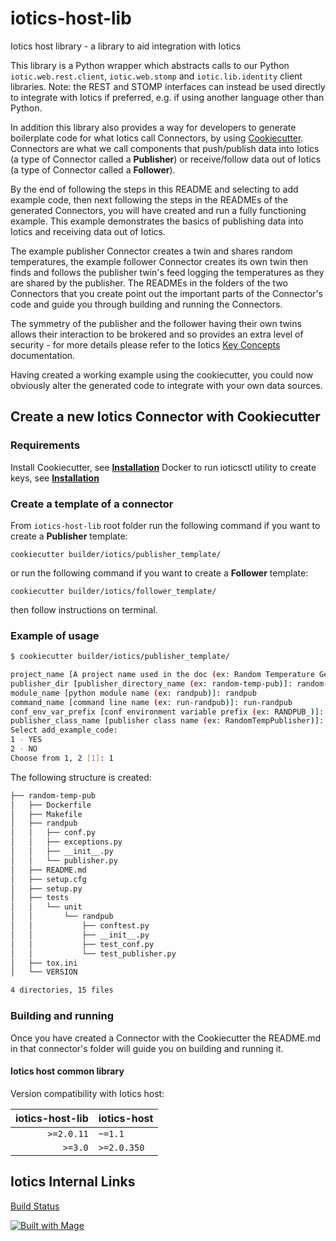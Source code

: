 # iotics-host-lib

Iotics host library - a library to aid integration with Iotics

This library is a Python wrapper which abstracts calls to our Python `iotic.web.rest.client`, `iotic.web.stomp` and `iotic.lib.identity` client libraries. Note: the REST and STOMP interfaces can instead be used directly to integrate with Iotics if preferred, e.g. if using another language other than Python.


In addition this library also provides a way for developers to generate boilerplate code for what Iotics call Connectors, by using [Cookiecutter](https://cookiecutter.readthedocs.io/en/latest/README.html). Connectors are what we call components that push/publish data into Iotics (a type of Connector called a __Publisher__) or receive/follow data out of Iotics (a type of Connector called a __Follower__).

By the end of following the steps in this README and selecting to add example code, then next following the steps in the READMEs of the generated Connectors, you will have created and run a fully functioning example. This example demonstrates the basics of publishing data into Iotics and receiving data out of Iotics.

The example publisher Connector creates a twin and shares random temperatures, the example follower Connector creates its own twin then finds and follows the publisher twin's feed logging the temperatures as they are shared by the publisher. The READMEs in the folders of the two Connectors that you create point out the important parts of the Connector's code and guide you through building and running the Connectors.

The symmetry of the publisher and the follower having their own twins allows their interaction to be brokered and so provides an extra level of security - for more details please refer to the Iotics [Key Concepts](https://docs.iotics.com/docs/key-concepts#brokered-interactions) documentation.

Having created a working example using the cookiecutter, you could now obviously alter the generated code to integrate with your own data sources.


## Create a new Iotics Connector with Cookiecutter

### Requirements

Install Cookiecutter, see [__Installation__](https://cookiecutter.readthedocs.io/en/latest/installation.html)
Docker to run ioticsctl utility to create keys, see [__Installation__](https://docs.docker.com/get-docker/)


### Create a template of a connector

From `iotics-host-lib` root folder run the following command if you want to create a __Publisher__ template:

```shell
cookiecutter builder/iotics/publisher_template/
```

or run the following command if you want to create a __Follower__ template:

```shell
cookiecutter builder/iotics/follower_template/
```

then follow instructions on terminal.

### Example of usage

```bash
$ cookiecutter builder/iotics/publisher_template/

project_name [A project name used in the doc (ex: Random Temperature Generator)]: Random Temperature Generator
publisher_dir [publisher_directory_name (ex: random-temp-pub)]: random-temp-pub
module_name [python module name (ex: randpub)]: randpub
command_name [command line name (ex: run-randpub)]: run-randpub
conf_env_var_prefix [conf environment variable prefix (ex: RANDPUB_)]: RANDPUB_
publisher_class_name [publisher class name (ex: RandomTempPublisher)]: RandomTempPublisher
Select add_example_code:
1 - YES
2 - NO
Choose from 1, 2 [1]: 1
```
The following structure is created:

```bash
├── random-temp-pub
│   ├── Dockerfile
│   ├── Makefile
│   ├── randpub
│   │   ├── conf.py
│   │   ├── exceptions.py
│   │   ├── __init__.py
│   │   └── publisher.py
│   ├── README.md
│   ├── setup.cfg
│   ├── setup.py
│   ├── tests
│   │   └── unit
│   │       └── randpub
│   │           ├── conftest.py
│   │           ├── __init__.py
│   │           ├── test_conf.py
│   │           └── test_publisher.py
│   ├── tox.ini
│   └── VERSION

4 directories, 15 files
```


### Building and running

Once you have created a Connector with the Cookiecutter the README.md in that connector's folder will guide you on building and running it.


#### Iotics host common library
Version compatibility with Iotics host:

| iotics-host-lib | iotics-host |
| ---: | --- |
| `>=2.0.11` | `~=1.1` |
| `>=3.0` | `>=2.0.350` |


## Iotics Internal Links

[Build Status](https://build.cor.corp.iotic/go/pipeline/activity/iotics-host-lib)

[![Built with Mage](https://magefile.org/badge.svg)](https://magefile.org)
